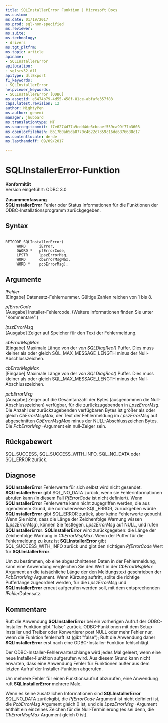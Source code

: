 ```yaml
---
title: SQLInstallerError Funktion | Microsoft Docs
ms.custom: 
ms.date: 01/19/2017
ms.prod: sql-non-specified
ms.reviewer: 
ms.suite: 
ms.technology:
- drivers
ms.tgt_pltfrm: 
ms.topic: article
apiname:
- SQLInstallerError
apilocation:
- sqlsrv32.dll
apitype: dllExport
f1_keywords:
- SQLInstallerError
helpviewer_keywords:
- SQLInstallerError [ODBC]
ms.assetid: e6474b79-4d55-458f-81ce-abfafe357f83
caps.latest.revision: 12
author: MightyPen
ms.author: genemi
manager: jhubbard
ms.translationtype: MT
ms.sourcegitcommit: f7e6274d77a9cdd4de6cbcaef559ca99f77b3608
ms.openlocfilehash: bb17b0ab5da8770c4622c7359c16de6876688c17
ms.contentlocale: de-de
ms.lasthandoff: 09/09/2017

---
```

# <a name="sqlinstallererror-function"></a>SQLInstallerError-Funktion
**Konformität**  
 Version eingeführt: ODBC 3.0  
  
 **Zusammenfassung**  
 **SQLInstallerError** Fehler oder Status Informationen für die Funktionen der ODBC-Installationsprogramm zurückgegeben.  
  
## <a name="syntax"></a>Syntax  
  
```  
  
RETCODE SQLInstallerError(  
     WORD      iError,  
     DWORD *   pfErrorCode,  
     LPSTR     lpszErrorMsg,  
     WORD      cbErrorMsgMax,  
     WORD *    pcbErrorMsg);  
```  
  
## <a name="arguments"></a>Argumente  
 *IFehler*  
 [Eingabe] Datensatz-Fehlernummer. Gültige Zahlen reichen von 1 bis 8.  
  
 *pfErrorCode*  
 [Ausgabe] Installer-Fehlercode. (Weitere Informationen finden Sie unter "Kommentare".)  
  
 *lpszErrorMsg*  
 [Ausgabe] Zeiger auf Speicher für den Text der Fehlermeldung.  
  
 *cbErrorMsgMax*  
 [Eingabe] Maximale Länge von der *von SQLDiagRec()* Puffer. Dies muss kleiner als oder gleich SQL_MAX_MESSAGE_LENGTH minus der Null-Abschlusszeichen.  
  
 *cbErrorMsgMax*  
 [Eingabe] Maximale Länge von der *von SQLDiagRec()* Puffer. Dies muss kleiner als oder gleich SQL_MAX_MESSAGE_LENGTH minus der Null-Abschlusszeichen.  
  
 *pcbErrorMsg*  
 [Ausgabe] Zeiger auf die Gesamtanzahl der Bytes (ausgenommen die Null-Abschlusszeichen) verfügbar, für die zurückzugebenden in *LpszErrorMsg*. Die Anzahl der zurückzugebenden verfügbaren Bytes ist größer als oder gleich *CbErrorMsgMax*, der Text der Fehlermeldung im *LpszErrorMsg* auf abgeschnitten *CbErrorMsgMax* minus der NULL-Abschlusszeichen Bytes. Die *PcbErrorMsg* -Argument ein null-Zeiger sein.  
  
## <a name="returns"></a>Rückgabewert  
 SQL_SUCCESS, SQL_SUCCESS_WITH_INFO, SQL_NO_DATA oder SQL_ERROR zurück.  
  
## <a name="diagnostics"></a>Diagnose  
 **SQLInstallerError** Fehlerwerte für sich selbst wird nicht gesendet. **SQLInstallerError** gibt SQL_NO_DATA zurück, wenn sie Fehlerinformationen abrufen kann (in diesem Fall *PfErrorCode* ist nicht definiert). Wenn **SQLInstallerError** Fehlerwerte kann nicht zugegriffen werden, die aus irgendeinem Grund, die normalerweise SQL_ERROR, zurückgeben würde **SQLInstallerError** gibt SQL_ERROR zurück, aber keine Fehlerwerte gebucht. Wenn Sie nicht, dass die Länge der Zeichenfolge Warnung wissen (*LpszErrorMsg*), können Sie festlegen, *LpszErrorMsg* auf NULL, und rufen **SQLInstallerError**. **SQLInstallerError** wird zurückgegeben: die Länge der Zeichenfolge Warnung in *CbErrorMsgMax*. Wenn der Puffer für die Fehlermeldung zu kurz ist **SQLInstallerError** gibt SQL_SUCCESS_WITH_INFO zurück und gibt den richtigen *PfErrorCode* Wert für **SQLInstallerError**.  
  
 Um zu bestimmen, ob eine abgeschnittenen Daten in der Fehlermeldung, kann eine Anwendung vergleichen Sie den Wert in der *CbErrorMsgMax* Argument an die tatsächliche Länge der den Meldungstext geschrieben der *PcbErrorMsg* Argument. Wenn Kürzung auftritt, sollte die richtige Pufferlänge zugeordnet werden, für die *LpszErrorMsg* und **SQLInstallerError** erneut aufgerufen werden soll, mit dem entsprechenden *IFehler*Datensatz.  
  
## <a name="comments"></a>Kommentare  
 Ruft die Anwendung **SQLInstallerError** bei ein vorherigen Aufruf der ODBC-Installer-Funktion gibt "false" zurück. ODBC-Funktionen mit dem Setup-Installer und Treiber oder Konvertierer post NULL oder mehr Fehler nur, wenn die Funktion fehlerhaft ist (gibt "false"); Ruft die Anwendung daher **SQLInstallerError** erst nach eine ODBC-Installer-Funktion fehlschlägt.  
  
 Der ODBC-Installer-Fehlerwarteschlange wird jedes Mal geleert, wenn eine neue Installer-Funktion aufgerufen wird. Aus diesem Grund kann nicht erwarten, dass eine Anwendung Fehler für Funktionen außer aus dem letzten Aufruf der Installer-Funktion abgerufen.  
  
 Um mehrere Fehler für einen Funktionsaufruf abzurufen, eine Anwendung ruft **SQLInstallerError** mehrere Male.  
  
 Wenn es keine zusätzlichen Informationen sind **SQLInstallerError** SQL_NO_DATA zurückgibt, die *PfErrorCode* Argument ist nicht definiert ist, die *PcbErrorMsg* Argument gleich 0 ist, und die *LpszErrorMsg* -Argument enthält ein einzelnes Zeichen für die Null-Terminierung (es sei denn, die *CbErrorMsgMax* Argument gleich 0 ist).
